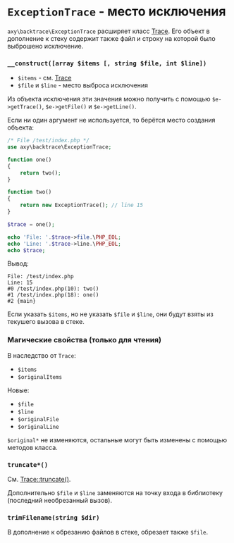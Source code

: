 # `ExceptionTrace` - место исключения

`axy\backtrace\ExceptionTrace` расширяет класс [Trace](Trace.md).
Его объект в дополнение к стеку содержит также файл и строку на которой было выброшено исключение.

### `__construct([array $items [, string $file, int $line])`

* `$items` - см. [Trace](Trace.md)
* `$file` и `$line` - место выброса исключения

Из объекта исключения эти значения можно получить с помощью `$e->getTrace()`, `$e->getFile()` и `$e->getLine()`.

Если ни один аргумент не используется, то берётся место создания объекта:

```php
/* File /test/index.php */
use axy\backtrace\ExceptionTrace;

function one()
{
    return two();
}

function two()
{
    return new ExceptionTrace(); // line 15
}

$trace = one();

echo 'File: '.$trace->file.\PHP_EOL;
echo 'Line: '.$trace->line.\PHP_EOL;
echo $trace;
```

Вывод:

```
File: /test/index.php
Line: 15
#0 /test/index.php(10): two()
#1 /test/index.php(18): one()
#2 {main}
```

Если указать `$items`, но не указать `$file` и `$line`, они будут взяты из текушего вызова в стеке.

### Магические свойства (только для чтения)

В наследство от `Trace`:

* `$items`
* `$originalItems`

Новые:

* `$file`
* `$line`
* `$originalFile`
* `$originalLine`

`$original*` не изменяются, остальные могут быть изменены с помощью методов класса.

### `truncate*()`

См. [Trace::truncate()](truncate.md).

Дополнительно `$file` и `$line` заменяются на точку входа в библиотеку (последний необрезанный вызов).

### `trimFilename(string $dir)`

В дополнение к обрезанию файлов в стеке, обрезает также `$file`.
